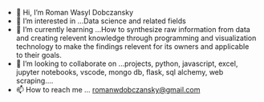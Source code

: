 - 👋 Hi, I’m Roman Wasyl Dobczansky
- 👀 I’m interested in ...Data science and related fields 
- 🌱 I’m currently learning ...How to synthesize raw information from data and creating relevent knowledge through programming and visualization technology to make the findings relevent for its owners and applicable to their goals. 
- 💞️ I’m looking to collaborate on ...projects, python, javascript, excel, jupyter notebooks, vscode, mongo db, flask, sql alchemy, web scraping....
- 📫 How to reach me ... romanwdobczansky@gmail.com

<!---
roboy88/roboy88 is a ✨ special ✨ repository because its `README.md` (this file) appears on your GitHub profile.
You can click the Preview link to take a look at your changes.
--->
